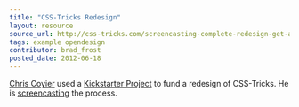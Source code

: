 ```yaml
---
title: "CSS-Tricks Redesign"
layout: resource
source_url: http://css-tricks.com/screencasting-complete-redesign-get-access-kickstarter/
tags: example opendesign
contributor: brad_frost
posted_date: 2012-06-18
---
```

[Chris Coyier](https://twitter.com/chriscoyier) used a [Kickstarter Project](http://www.kickstarter.com/projects/chriscoyier/screencasting-a-complete-redesign) to fund a redesign of CSS-Tricks. He is [screencasting](http://css-tricks.com/screencasting-complete-redesign-get-access-kickstarter/) the process.